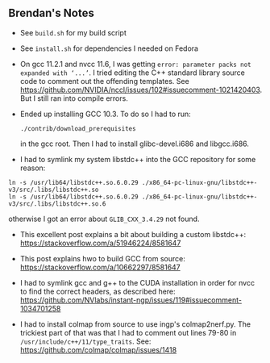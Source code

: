 ## Brendan's Notes

- See `build.sh` for my build script

- See `install.sh` for dependencies I needed on Fedora

- On gcc 11.2.1 and nvcc 11.6, I was getting `error: parameter packs not
  expanded with ‘...’`.
  I tried editing the C++ standard library source code to comment out the
  offending templates.
  See https://github.com/NVIDIA/nccl/issues/102#issuecomment-1021420403.
  But I still ran into compile errors.

- Ended up installing GCC 10.3.
  To do so I had to run:
  ```
  ./contrib/download_prerequisites
  ```
  in the gcc root.
  Then I had to install glibc-devel.i686 and libgcc.i686.

- I had to symlink my system libstdc++ into the GCC repository for some reason:
```
ln -s /usr/lib64/libstdc++.so.6.0.29 ./x86_64-pc-linux-gnu/libstdc++-v3/src/.libs/libstdc++.so
ln -s /usr/lib64/libstdc++.so.6.0.29 ./x86_64-pc-linux-gnu/libstdc++-v3/src/.libs/libstdc++.so.6
```
otherwise I got an error about `GLIB_CXX_3.4.29` not found.

- This excellent post explains a bit about building a custom libstdc++:
  https://stackoverflow.com/a/51946224/8581647

- This post explains hwo to build GCC from source:
  https://stackoverflow.com/a/10662297/8581647

- I had to symlink gcc and g++ to the CUDA installation in order for nvcc to
  find the correct headers, as described here:
  https://github.com/NVlabs/instant-ngp/issues/119#issuecomment-1034701258

- I had to install colmap from source to use ingp's colmap2nerf.py.
  The trickiest part of that was that I had to comment out lines 79-80 in
  `/usr/include/c++/11/type_traits`.
  See: https://github.com/colmap/colmap/issues/1418
